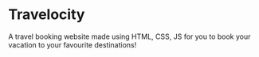 # Travelocity
A travel booking website made using HTML, CSS, JS for you to book your vacation to your favourite destinations!
